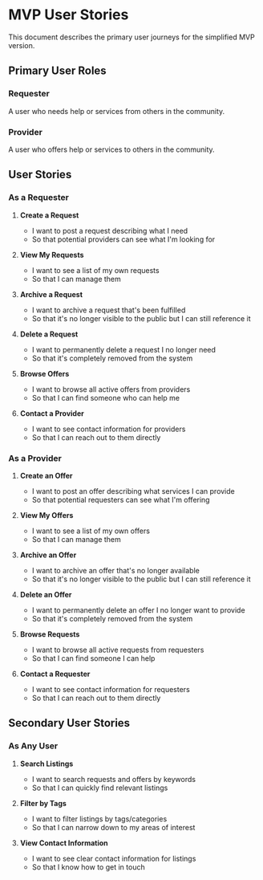 # MVP User Stories

This document describes the primary user journeys for the simplified MVP version.

## Primary User Roles

### Requester
A user who needs help or services from others in the community.

### Provider
A user who offers help or services to others in the community.

## User Stories

### As a Requester

1. **Create a Request**
   - I want to post a request describing what I need
   - So that potential providers can see what I'm looking for

2. **View My Requests**
   - I want to see a list of my own requests
   - So that I can manage them

3. **Archive a Request**
   - I want to archive a request that's been fulfilled
   - So that it's no longer visible to the public but I can still reference it

4. **Delete a Request**
   - I want to permanently delete a request I no longer need
   - So that it's completely removed from the system

5. **Browse Offers**
   - I want to browse all active offers from providers
   - So that I can find someone who can help me

6. **Contact a Provider**
   - I want to see contact information for providers
   - So that I can reach out to them directly

### As a Provider

1. **Create an Offer**
   - I want to post an offer describing what services I can provide
   - So that potential requesters can see what I'm offering

2. **View My Offers**
   - I want to see a list of my own offers
   - So that I can manage them

3. **Archive an Offer**
   - I want to archive an offer that's no longer available
   - So that it's no longer visible to the public but I can still reference it

4. **Delete an Offer**
   - I want to permanently delete an offer I no longer want to provide
   - So that it's completely removed from the system

5. **Browse Requests**
   - I want to browse all active requests from requesters
   - So that I can find someone I can help

6. **Contact a Requester**
   - I want to see contact information for requesters
   - So that I can reach out to them directly

## Secondary User Stories

### As Any User

1. **Search Listings**
   - I want to search requests and offers by keywords
   - So that I can quickly find relevant listings

2. **Filter by Tags**
   - I want to filter listings by tags/categories
   - So that I can narrow down to my areas of interest

3. **View Contact Information**
   - I want to see clear contact information for listings
   - So that I know how to get in touch